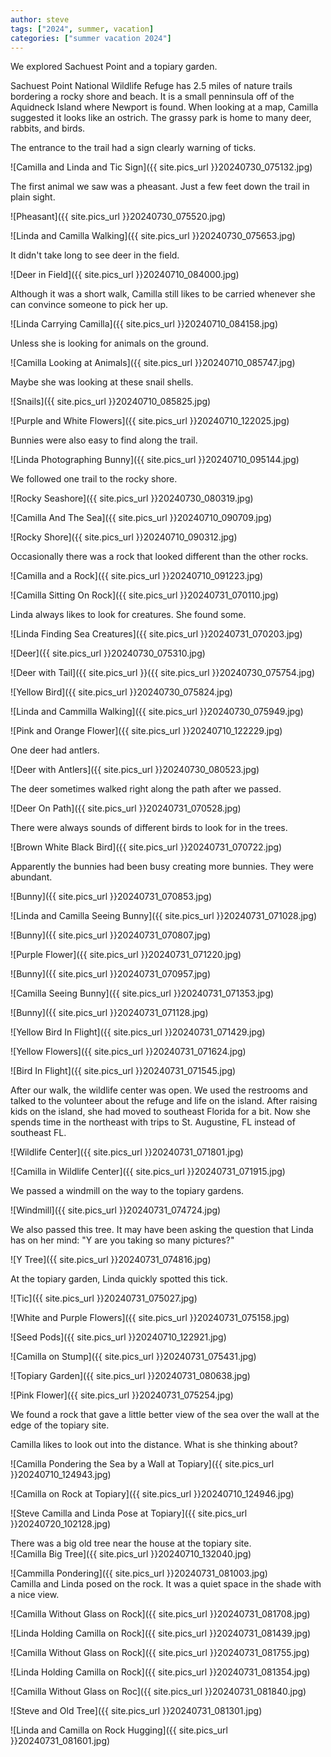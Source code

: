 ```yaml
---
author: steve
tags: ["2024", summer, vacation]
categories: ["summer vacation 2024"]
---
```

We explored Sachuest Point and a topiary garden.  

Sachuest Point National Wildlife Refuge has 2.5 miles of nature trails bordering a rocky shore and beach. It is a small penninsula off of the Aquidneck Island where Newport is found. When looking at a map, Camilla suggested it looks like an ostrich. The grassy park is home to many deer, rabbits, and birds.  

The entrance to the trail had a sign clearly warning of ticks.  

![Camilla and Linda and Tic Sign]({{ site.pics_url }}20240730_075132.jpg)  

The first animal we saw was a pheasant. Just a few feet down the trail in plain sight.  

![Pheasant]({{ site.pics_url }}20240730_075520.jpg)  

![Linda and Camilla Walking]({{ site.pics_url }}20240730_075653.jpg)

It didn't take long to see deer in the field.  

![Deer in Field]({{ site.pics_url }}20240710_084000.jpg)  

Although it was a short walk, Camilla still likes to be carried whenever she can convince someone to pick her up.  

![Linda Carrying Camilla]({{ site.pics_url }}20240710_084158.jpg)  

Unless she is looking for animals on the ground.  

![Camilla Looking at Animals]({{ site.pics_url }}20240710_085747.jpg)  

Maybe she was looking at these snail shells.  

![Snails]({{ site.pics_url }}20240710_085825.jpg)  

![Purple and White Flowers]({{ site.pics_url }}20240710_122025.jpg)  

Bunnies were also easy to find along the trail.  

![Linda Photographing Bunny]({{ site.pics_url }}20240710_095144.jpg)  

We followed one trail to the rocky shore.  

![Rocky Seashore]({{ site.pics_url }}20240730_080319.jpg)  

![Camilla And The Sea]({{ site.pics_url }}20240710_090709.jpg)  

![Rocky Shore]({{ site.pics_url }}20240710_090312.jpg)  

Occasionally there was a rock that looked different than the other rocks.  

![Camilla and a Rock]({{ site.pics_url }}20240710_091223.jpg)  

![Camilla Sitting On Rock]({{ site.pics_url }}20240731_070110.jpg)  

Linda always likes to look for creatures. She found some.  

![Linda Finding Sea Creatures]({{ site.pics_url }}20240731_070203.jpg)  

![Deer]({{ site.pics_url }}20240730_075310.jpg)  

![Deer with Tail]({{ site.pics_url }}({{ site.pics_url }}20240730_075754.jpg)  

![Yellow Bird]({{ site.pics_url }}20240730_075824.jpg)  

![Linda and Cammilla Walking]({{ site.pics_url }}20240730_075949.jpg)  

![Pink and Orange Flower]({{ site.pics_url }}20240710_122229.jpg)  

One deer had antlers.  

![Deer with Antlers]({{ site.pics_url }}20240730_080523.jpg)  

The deer sometimes walked right along the path after we passed.  

![Deer On Path]({{ site.pics_url }}20240731_070528.jpg)  

There were always sounds of different birds to look for in the trees.  

![Brown White Black Bird]({{ site.pics_url }}20240731_070722.jpg)  

Apparently the bunnies had been busy creating more bunnies. They were abundant.  

![Bunny]({{ site.pics_url }}20240731_070853.jpg)  

![Linda and Camilla Seeing Bunny]({{ site.pics_url }}20240731_071028.jpg)  

![Bunny]({{ site.pics_url }}20240731_070807.jpg)  

![Purple Flower]({{ site.pics_url }}20240731_071220.jpg)  

![Bunny]({{ site.pics_url }}20240731_070957.jpg)  

![Camilla Seeing Bunny]({{ site.pics_url }}20240731_071353.jpg)  

![Bunny]({{ site.pics_url }}20240731_071128.jpg)  

![Yellow Bird In Flight]({{ site.pics_url }}20240731_071429.jpg)  

![Yellow Flowers]({{ site.pics_url }}20240731_071624.jpg)  

![Bird In Flight]({{ site.pics_url }}20240731_071545.jpg)  

After our walk, the wildlife center was open. We used the restrooms and talked to the volunteer about the refuge and life on the island. After raising kids on the island, she had moved to southeast Florida for a bit. Now she spends time in the northeast with trips to St. Augustine, FL instead of southeast FL.  

![Wildlife Center]({{ site.pics_url }}20240731_071801.jpg)  

![Camilla in Wildlife Center]({{ site.pics_url }}20240731_071915.jpg)  

We passed a windmill on the way to the topiary gardens.  

![Windmill]({{ site.pics_url }}20240731_074724.jpg)  

We also passed this tree.  It may have been asking the question that Linda has on her mind: "Y are you taking so many pictures?"  

![Y Tree]({{ site.pics_url }}20240731_074816.jpg)  

At the topiary garden, Linda quickly spotted this tick.  

![Tic]({{ site.pics_url }}20240731_075027.jpg)  

![White and Purple Flowers]({{ site.pics_url }}20240731_075158.jpg)  

![Seed Pods]({{ site.pics_url }}20240710_122921.jpg)  

![Camilla on Stump]({{ site.pics_url }}20240731_075431.jpg)  

![Topiary Garden]({{ site.pics_url }}20240731_080638.jpg)  

![Pink Flower]({{ site.pics_url }}20240731_075254.jpg)  

We found a rock that gave a little better view of the sea over the wall at the edge of the topiary site.  

Camilla likes to look out into the distance. What is she thinking about?

![Camilla Pondering the Sea by a Wall at Topiary]({{ site.pics_url }}20240710_124943.jpg)  

![Camilla on Rock at Topiary]({{ site.pics_url }}20240710_124946.jpg)   

![Steve Camilla and Linda Pose at Topiary]({{ site.pics_url }}20240720_102128.jpg)  

There was a big old tree near the house at the topiary site.  
![Camilla Big Tree]({{ site.pics_url }}20240710_132040.jpg)  

![Cammilla Pondering]({{ site.pics_url }}20240731_081003.jpg)  
Camilla and Linda posed on the rock. It was a quiet space in the shade with a nice view.  

![Camilla Without Glass on Rock]({{ site.pics_url }}20240731_081708.jpg)  

![Linda Holding Camilla on Rock]({{ site.pics_url }}20240731_081439.jpg)  

![Camilla Without Glass on Rock]({{ site.pics_url }}20240731_081755.jpg)  

![Linda Holding Camilla on Rock]({{ site.pics_url }}20240731_081354.jpg)  

![Camilla Without Glass on Roc]({{ site.pics_url }}20240731_081840.jpg)  

![Steve and Old Tree]({{ site.pics_url }}20240731_081301.jpg) 

![Linda and Camilla on Rock Hugging]({{ site.pics_url }}20240731_081601.jpg)  
